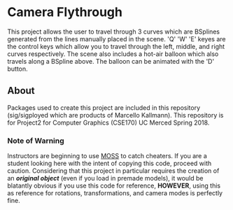 # Camera Flythrough
This project allows the user to travel through 3 curves which are BSplines generated from the lines manually placed in the scene. 'Q' 'W' 'E' keyes are the control keys which allow you to travel through the left, middle, and right curves respectively. The scene also includes a hot-air balloon which also travels along a BSpline above. The balloon can be animated with the 'D' button.

## About
Packages used to create this project are included in this repository (sig/sigployed which are products of Marcello Kallmann). This repository is for Project2 for Computer Graphics (CSE170) UC Merced Spring 2018.

### Note of Warning
Instructors are beginning to use [MOSS](https://theory.stanford.edu/~aiken/moss/) to catch cheaters. If you are a student looking here with the intent of copying this code, proceed with caution. Considering that this project in particular requires the creation of an **_original object_** (even if you load in premade models), it would be blatantly obvious if you use this code for reference, **HOWEVER**, using this as reference for rotations, transformations, and camera modes is perfectly fine.
